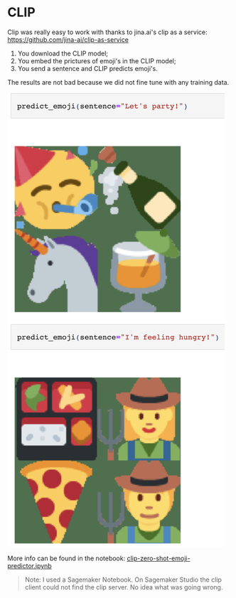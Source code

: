 # CLIP

Clip was really easy to work with thanks to jina.ai's clip as a service: https://github.com/jina-ai/clip-as-service 

1) You download the CLIP model;
2) You embed the prictures of emoji's in the CLIP model;
3) You send a sentence and CLIP predicts emoji's.

The results are not bad because we did not fine tune with any training data.

![image description](assets/clip.png)

More info can be found in the notebook: [clip-zero-shot-emoji-predictor.ipynb](./clip-zero-shot-emoji-predictor.ipynb)

> Note: I used a Sagemaker Notebook. On Sagemaker Studio the clip client could not find the clip server. No idea what was going wrong.
